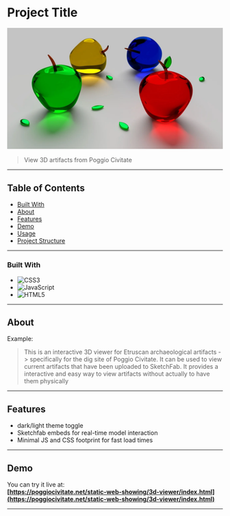 # Project Title

![Banner or Logo Image](imgs/readmecover.jpg) <!-- optional -->

> View 3D artifacts from Poggio Civitate

---

## Table of Contents

- [Built With](#build-with)
- [About](#about)
- [Features](#features)
- [Demo](#demo)
- [Usage](#usage)
- [Project Structure](#project-structure)

---

### Built With

* ![CSS3](https://img.shields.io/badge/CSS3-1572B6?style=for-the-badge&logo=css3&logoColor=white)
* ![JavaScript](https://img.shields.io/badge/JavaScript-F7DF1E?style=for-the-badge&logo=javascript&logoColor=black)
* ![HTML5](https://img.shields.io/badge/HTML5-E34F26?style=for-the-badge&logo=html5&logoColor=white)

---

## About

Example:
> This is an interactive 3D viewer for Etruscan archaeological artifacts -> specifically for the dig site of Poggio Civitate. It can be used to view current artifacts that have been uploaded to SketchFab. It provides a interactive and easy way to view artifacts without actually to have them physically

---

## Features

- dark/light theme toggle
- Sketchfab embeds for real-time model interaction
- Minimal JS and CSS footprint for fast load times

---

## Demo

You can try it live at:  
**[https://poggiocivitate.net/static-web-showing/3d-viewer/index.html](https://poggiocivitate.net/static-web-showing/3d-viewer/index.html)**

---
